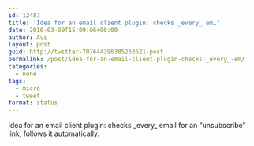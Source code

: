 ```yaml
---
id: 12487
title: 'Idea for an email client plugin: checks _every_ em…'
date: 2016-03-09T15:09:06+00:00
author: Avi
layout: post
guid: http://twitter-707644396385263621-post
permalink: /post/idea-for-an-email-client-plugin-checks-_every_-em/
categories:
  - none
tags:
  - micro
  - tweet
format: status
---
```

Idea for an email client plugin: checks \_every\_ email for an “unsubscribe” link, follows it automatically.